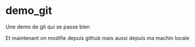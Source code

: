 demo_git
========

Une demo de git qui se passe bien

Et maintenant on modifie depuis github
mais aussi depuis ma machin locale
